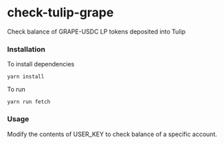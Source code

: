 # check-tulip-grape
Check balance of GRAPE-USDC LP tokens deposited into Tulip


### Installation

To install dependencies

```yarn install```

To run

```yarn run fetch```

### Usage

Modify the contents of USER_KEY to check balance of a specific account.

